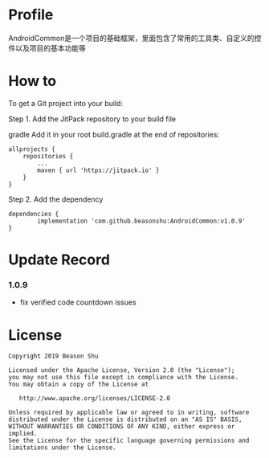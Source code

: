 # Profile

AndroidCommon是一个项目的基础框架，里面包含了常用的工具类、自定义的控件以及项目的基本功能等


# How to
To get a Git project into your build:

Step 1. Add the JitPack repository to your build file

gradle
Add it in your root build.gradle at the end of repositories:

	allprojects {
		repositories {
			...
			maven { url 'https://jitpack.io' }
		}
	}
Step 2. Add the dependency

	dependencies {
	        implementation 'com.github.beasonshu:AndroidCommon:v1.0.9'
	}


# Update Record
### 1.0.9
- fix verified code  countdown issues



# License

    Copyright 2019 Beason Shu
    
    Licensed under the Apache License, Version 2.0 (the "License");
    you may not use this file except in compliance with the License.
    You may obtain a copy of the License at

       http://www.apache.org/licenses/LICENSE-2.0

    Unless required by applicable law or agreed to in writing, software
    distributed under the License is distributed on an "AS IS" BASIS,
    WITHOUT WARRANTIES OR CONDITIONS OF ANY KIND, either express or implied.
    See the License for the specific language governing permissions and
    limitations under the License.


